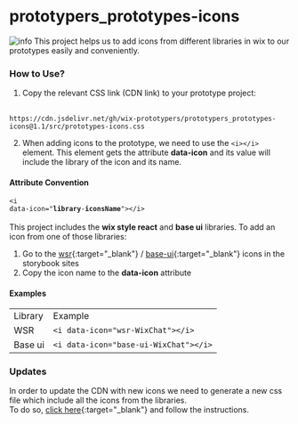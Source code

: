 # prototypers_prototypes-icons
![info](https://wix-prototypers.github.io/prototypers_prototypes-icons/screenshot.png)
This project helps us to add icons from different libraries in wix to our prototypes easily and conveniently.

### How to Use?
1. Copy the relevant CSS link (CDN link) to your prototype project:
<br/><br/>
```
https://cdn.jsdelivr.net/gh/wix-prototypers/prototypers_prototypes-icons@1.1/src/prototypes-icons.css
```

2. When adding icons to the prototype, we need to use the <code>&#60;i&#62;&#60;/i&#62;</code> element. This element gets the attribute **data-icon** and its value will include the library of the icon and its name.

#### Attribute Convention
<code>&#60;i data-icon="<b>library</b>-<b>iconsName</b>"&#62;&#60;/i&#62;</code>
<br/><br/>
This project includes the **wix style react** and **base ui** libraries.
To add an icon from one of those libraries:
1. Go to the [wsr](https://www.wix-style-react.com/storybook/?path=/story/foundations-foundations--icons){:target="\_blank"} / [base-ui](https://www.wix-pages.com/wix-base-ui/?path=/story/icons--inventory){:target="\_blank"} icons in the storybook sites
2. Copy the icon name to the **data-icon** attribute

#### Examples
<table>
  <tr>
   <td>
    Library
   </td>
   <td>
    Example
   </td>
  </tr>
  <tr>
    
   <td>
      WSR
   </td>
   <td>
     <code>&#60;i data-icon="wsr-WixChat"&#62;&#60;/i&#62;</code>
   </td>
  </tr>
  <tr>
     <td>
       Base ui
     </td>
   <td>
     <code>&#60;i data-icon="base-ui-WixChat"&#62;&#60;/i&#62;</code>
   </td>
  </tr>
</table>

### Updates
In order to update the CDN with new icons we need to generate a new css file which include all the icons from the libraries.
<br/>
To do so, [click here](https://codepen.io/maayanp/pen/GRyOwZd){:target="\_blank"} and follow the instructions.
